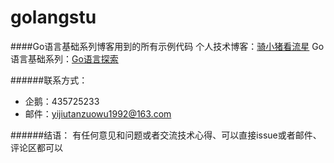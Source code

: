# golangstu
####Go语言基础系列博客用到的所有示例代码
个人技术博客：[骑小猪看流星](https://www.jianshu.com/u/0111a7da544b)
Go语言基础系列：[Go语言探索](https://www.jianshu.com/nb/25117300)


######联系方式：
- 企鹅：435725233
- 邮件：yijiutanzuowu1992@163.com

######结语：
有任何意见和问题或者交流技术心得、可以直接issue或者邮件、评论区都可以
